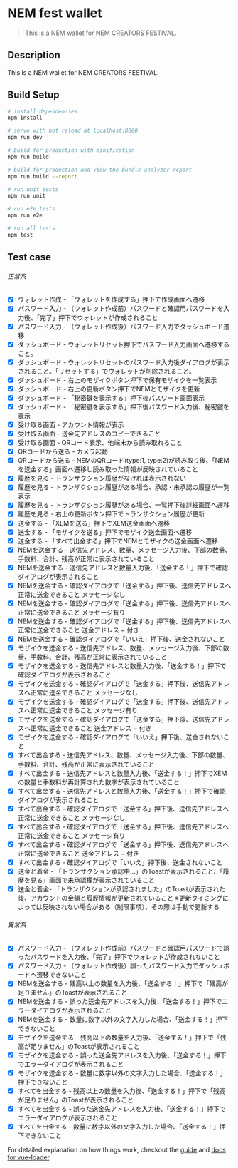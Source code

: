 # NEM fest wallet

> This is a NEM wallet for NEM CREATORS FESTIVAL.

## Description
This is a NEM wallet for NEM CREATORS FESTIVAL.

## Build Setup

``` bash
# install dependencies
npm install

# serve with hot reload at localhost:8080
npm run dev

# build for production with minification
npm run build

# build for production and view the bundle analyzer report
npm run build --report

# run unit tests
npm run unit

# run e2e tests
npm run e2e

# run all tests
npm test
```
## Test case
###### 正常系
- [x] ウォレット作成 - 「ウォレットを作成する」押下で作成画面へ遷移
- [x] パスワード入力 - （ウォレット作成前）パスワードと確認用パスワードを入力後、「完了」押下でウォレットが作成されること
- [x] パスワード入力 - （ウォレット作成後）パスワード入力でダッシュボード遷移
- [x] ダッシュボード - ウォレットリセット押下でパスワード入力画面へ遷移すること。
- [x] ダッシュボード - ウォレットリセットのパスワード入力後ダイアログが表示されること。「リセットする」でウォレットが削除されること。
- [x] ダッシュボード - 右上のモザイクボタン押下で保有モザイクを一覧表示
- [x] ダッシュボード - 右上の更新ボタン押下でNEMとモザイクを更新
- [x] ダッシュボード - 「秘密鍵を表示する」押下後パスワード画面表示
- [x] ダッシュボード - 「秘密鍵を表示する」押下後パスワード入力後、秘密鍵を表示
- [x] 受け取る画面 - アカウント情報が表示
- [x] 受け取る画面 - 送金先アドレスのコピーできること
- [x] 受け取る画面 - QRコード表示、他端末から読み取れること
- [x] QRコードから送る - カメラ起動
- [x] QRコードから送る - NEMのQRコード(type:1, type:2)が読み取り後、「NEMを送金する」画面へ遷移し読み取った情報が反映されていること
- [x] 履歴を見る - トランザクション履歴がなければ表示されない
- [x] 履歴を見る - トランザクション履歴がある場合、承認・未承認の履歴が一覧表示
- [x] 履歴を見る - トランザクション履歴がある場合、一覧押下後詳細画面へ遷移
- [x] 履歴を見る - 右上の更新ボタン押下でトランザクション履歴が更新
- [x] 送金する - 「XEMを送る」押下でXEM送金画面へ遷移
- [x] 送金する - 「モザイクを送る」押下でモザイク送金画面へ遷移
- [x] 送金する - 「すべて出金する」押下でNEMとモザイクの送金画面へ遷移
- [x] NEMを送金する - 送信先アドレス、数量、メッセージ入力後、下部の数量、手数料、合計、残高が正常に表示されていること
- [x] NEMを送金する - 送信先アドレスと数量入力後、「送金する！」押下で確認ダイアログが表示されること
- [x] NEMを送金する - 確認ダイアログで「送金する」押下後、送信先アドレスへ正常に送金できること メッセージなし
- [x] NEMを送金する - 確認ダイアログで「送金する」押下後、送信先アドレスへ正常に送金できること メッセージ有り
- [x] NEMを送金する - 確認ダイアログで「送金する」押下後、送信先アドレスへ正常に送金できること 送金アドレス − 付き
- [x] NEMを送金する - 確認ダイアログで「いいえ」押下後、送金されないこと
- [x] モザイクを送金する - 送信先アドレス、数量、メッセージ入力後、下部の数量、手数料、合計、残高が正常に表示されていること
- [x] モザイクを送金する - 送信先アドレスと数量入力後、「送金する！」押下で確認ダイアログが表示されること
- [x] モザイクを送金する - 確認ダイアログで「送金する」押下後、送信先アドレスへ正常に送金できること メッセージなし
- [x] モザイクを送金する - 確認ダイアログで「送金する」押下後、送信先アドレスへ正常に送金できること メッセージ有り
- [x] モザイクを送金する - 確認ダイアログで「送金する」押下後、送信先アドレスへ正常に送金できること 送金アドレス − 付き
- [x] モザイクを送金する - 確認ダイアログで「いいえ」押下後、送金されないこと
- [x] すべて出金する - 送信先アドレス、数量、メッセージ入力後、下部の数量、手数料、合計、残高が正常に表示されていること
- [x] すべて出金する - 送信先アドレスと数量入力後、「送金する！」押下でXEMの数量と手数料が再計算された数字が表示されていること
- [x] すべて出金する - 送信先アドレスと数量入力後、「送金する！」押下で確認ダイアログが表示されること
- [x] すべて出金する - 確認ダイアログで「送金する」押下後、送信先アドレスへ正常に送金できること メッセージなし
- [x] すべて出金する - 確認ダイアログで「送金する」押下後、送信先アドレスへ正常に送金できること メッセージ有り
- [x] すべて出金する - 確認ダイアログで「送金する」押下後、送信先アドレスへ正常に送金できること 送金アドレス − 付き
- [x] すべて出金する - 確認ダイアログで「いいえ」押下後、送金されないこと
- [x] 送金と着金 - 「トランザクション承認中...」のToastが表示されること、「履歴を見る」画面で未承認欄が表示されていること
- [x] 送金と着金- 「トランザクションが承認されました」のToastが表示された後、アカウントの金額と履歴情報が更新されていること ※更新タイミングによっては反映されない場合がある（制限事項）、その際は手動で更新する

###### 異常系
- [x] パスワード入力 - （ウォレット作成前）パスワードと確認用パスワードで誤ったパスワードを入力後、「完了」押下でウォレットが作成されないこと
- [x] パスワード入力 - （ウォレット作成後）誤ったパスワード入力でダッシュボードへ遷移できないこと
- [x] NEMを送金する - 残高以上の数量を入力後、「送金する！」押下で「残高が足りません」のToastが表示されること
- [x] NEMを送金する - 誤った送金先アドレスを入力後、「送金する！」押下でエラーダイアログが表示されること
- [x] NEMを送金する - 数量に数字以外の文字入力した場合、「送金する！」押下できないこと
- [x] モザイクを送金する - 残高以上の数量を入力後、「送金する！」押下で「残高が足りません」のToastが表示されること
- [x] モザイクを送金する - 誤った送金先アドレスを入力後、「送金する！」押下でエラーダイアログが表示されること
- [x] モザイクを送金する - 数量に数字以外の文字入力した場合、「送金する！」押下できないこと
- [x] すべてを出金する - 残高以上の数量を入力後、「送金する！」押下で「残高が足りません」のToastが表示されること
- [x] すべてを出金する - 誤った送金先アドレスを入力後、「送金する！」押下でエラーダイアログが表示されること
- [x] すべてを出金する - 数量に数字以外の文字入力した場合、「送金する！」押下できないこと

For detailed explanation on how things work, checkout the [guide](http://vuejs-templates.github.io/webpack/) and [docs for vue-loader](http://vuejs.github.io/vue-loader).
